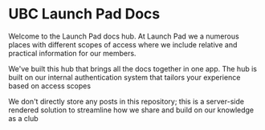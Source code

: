 # UBC Launch Pad Docs

Welcome to the Launch Pad docs hub. At Launch Pad we a numerous places with different scopes of access where we include relative and practical information for our members.

We've built this hub that brings all the docs together in one app. The hub is built on our internal authentication system that tailors your experience based on access scopes

We don't directly store any posts in this repository; this is a server-side rendered solution to streamline how we share and build on our knowledge as a club

